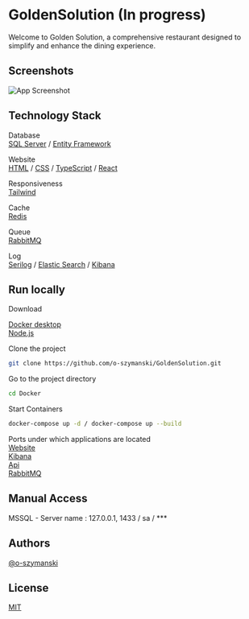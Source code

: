 # GoldenSolution (In progress)

Welcome to Golden Solution, a comprehensive restaurant designed to simplify and enhance the dining experience.

## Screenshots

![App Screenshot](https://via.placeholder.com/468x300?text=App+Screenshot+Here)

## Technology Stack

Database \
[SQL Server]() / [Entity Framework]()

Website \
[HTML]() / [CSS]() / [TypeScript]() / [React]()

Responsiveness \
[Tailwind]()

Cache \
[Redis]()  

Queue \
[RabbitMQ]()

Log \
[Serilog]() / [Elastic Search]() / [Kibana]()

## Run locally

Download

[Docker desktop]() \
[Node.js]()

Clone the project

```bash
git clone https://github.com/o-szymanski/GoldenSolution.git
```

Go to the project directory

```bash
cd Docker
```

Start Containers

```bash
docker-compose up -d / docker-compose up --build
```

Ports under which applications are located \
[Website](http://localhost:5173/) \
[Kibana](http://localhost:5601/app/home#/) \
[Api](http://localhost:8080/swagger/index.html) \
[RabbitMQ](http://localhost:15672/)

## Manual Access

MSSQL - Server name : 127.0.0.1, 1433 / sa / ***

## Authors

[@o-szymanski](https://github.com/o-szymanski)

## License

[MIT](https://choosealicense.com/licenses/mit/)
